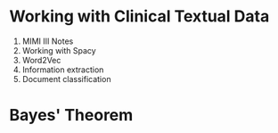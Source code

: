 # Working with Clinical Textual Data

1. MIMI III Notes
1. Working with Spacy
1. Word2Vec
1. Information extraction
1. Document classification


# Bayes' Theorem


